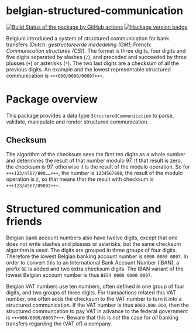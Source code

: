 # belgian-structured-communication

[![Build Status of the package by GitHub actions](https://github.com/hapytex/belgian-structured-communication/actions/workflows/build-ci.yml/badge.svg)](https://github.com/hapytex/tuple-append/actions/workflows/build-ci.yml)
[![Hackage version badge](https://img.shields.io/hackage/v/belgian-structured-communication.svg)](https://hackage.haskell.org/package/tuple-append)

Belgium introduced a system of structured communication for bank transfers (Dutch: *gestructureerde mededeling (GM)*; French: *Communication structurée (CS)*). The format is three digits, four digits and five digits separated by slashes (`/`), and preceded and succeeded by three plusses (`+`) or asterisks (`*`). The two last digits are a checksum of all the previous digits. An example and the lowest representable structured communication is `+++000/0000/00097+++`.

# Package overview

This package provides a data type `StructuredCommunication` to parse, validate, manipulate and render structured communication.

## Checksum

The algorithm of the checksum sees the first ten digits as a whole number and determines the result of that number modulo 97. If that result is zero, the checksum is 97, otherwise it is the result of the modulo operation. So for <code>+++123/4567/890&hellip;&hellip;+++</code>, the number is `1234567890`, the result of the modulo operation is `2`, so that means that the result with checksum is `+++123/4567/89002+++`.

# Structured communication and friends

Belgian bank account numbers also have twelve digits, except that one does not write slashes and plusses or asterisks, but the same checksum algorithm is used. The digits are grouped in three groups of four digits. Therefore the lowest Belgian banking account number is `0000 0000 0097`. In order to convert this to an International Bank Account Number (IBAN), a prefix `BE` is added and two extra checksum digits. The IBAN variant of the lowest Belgian account number is thus `BE54 0000 0000 0097`.

Belgian VAT numbers use ten numbers, often defined in one group of four digits, and two groups of three digits. For transactions related this VAT number, one often adds the checksum to the VAT number to turn it into a structured communication. If the VAT number is thus `0000.000.000`, then the structured communcation to pay VAT in advance to the federal government is `+++000/0000/00097+++`. Beware that this is *not* the case for *all* banking transfers regarding the (VAT of) a company.
